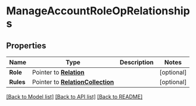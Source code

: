 # ManageAccountRoleOpRelationships

## Properties
Name | Type | Description | Notes
------------ | ------------- | ------------- | -------------
**Role** | Pointer to [**Relation**](Relation.md) |  | [optional] 
**Rules** | Pointer to [**RelationCollection**](RelationCollection.md) |  | [optional] 

[[Back to Model list]](../README.md#documentation-for-models) [[Back to API list]](../README.md#documentation-for-api-endpoints) [[Back to README]](../README.md)


